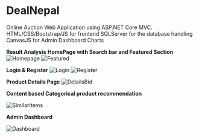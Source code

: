 # DealNepal

Online Auction Web Application using ASP.NET Core MVC.
HTML/CSS/Bootstrap/JS for frontend 
SQLServer for the database handling
CanvasJS for Admin Dashboard Charts

**Result Analysis**
**HomePage with Search bar and Featured Section**
![Homepage](https://user-images.githubusercontent.com/12298173/160250844-80410e34-8d0d-433d-9022-cee1d77feeb4.png)
![Featured](https://user-images.githubusercontent.com/12298173/160250850-6c3c899e-2efa-4d86-b599-b13169bfd815.png)

**Login & Register**
![Login](https://user-images.githubusercontent.com/12298173/160250387-2465f103-5dc7-4543-9ecf-5d8686b40649.png)
![Register](https://user-images.githubusercontent.com/12298173/160250402-f01f2949-e636-49bb-8592-509a9ccd7347.png)

**Product Details Page**
![DetailsBid](https://user-images.githubusercontent.com/12298173/160250860-337179a2-9d34-46e9-9987-6b2fe0d2ea17.png)

**Content based Categorical product recommendation**

![SimilarItems](https://user-images.githubusercontent.com/12298173/160250990-6ffaccd9-123a-46d2-b2b8-86071fd748a7.png)

**Admin Dashboard**

![Dashboard](https://user-images.githubusercontent.com/12298173/160250424-2daadb52-2443-47cc-a8b5-c0cd4e0f413c.png)
